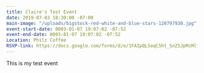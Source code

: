 ```yaml
---
title: Claire's Test Event
date: 2019-07-03 18:30:00 -07:00
main-image: "/uploads/bigstock-red-white-and-blue-stars-120797930.jpg"
event-start-date: 0003-01-07 19:07:02 -07:52
event-end-date: 0003-01-07 19:07:02 -07:52
Location: Philz Coffee
RSVP-link: https://docs.google.com/forms/d/e/1FAIpQLSeqC5ht_SnZ5JpMcMlfhYFdu14tqEGWjUKOHFYPuPYUHCzAbw/viewform
---
```


This is my test event